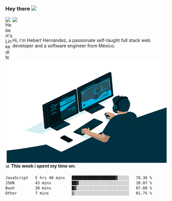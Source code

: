 ### Hey there <img src="https://media.giphy.com/media/hvRJCLFzcasrR4ia7z/giphy.gif" width="25px">
<a href="https://www.linkedin.com/in/evertcode/" target="_blank">
  <img align="left" alt="Hebert's LinkedIN" width="22px" src="https://raw.githubusercontent.com/peterthehan/peterthehan/master/assets/linkedin.svg" />
</a>

![](https://visitor-badge.glitch.me/badge?page_id=evertcode.evertcode)

<br />

Hi, i'm Hebert Hernández, a passionate self-taught full stack web developer and a software engineer from México.

<img align="right" alt="GIF" src="https://github.com/evertcode/evertcode/blob/master/code.gif?raw=true" width="500" height="320" />

📊 **This week i spent my time on:**

<!--START_SECTION:waka-->

```text
JavaScript   5 hrs 40 mins   ███████████████████▓░░░░░   78.36 %
JSON         43 mins         ██▓░░░░░░░░░░░░░░░░░░░░░░   10.07 %
Bash         30 mins         █▓░░░░░░░░░░░░░░░░░░░░░░░   07.08 %
Other        7 mins          ▒░░░░░░░░░░░░░░░░░░░░░░░░   01.75 %
```

<!--END_SECTION:waka-->
